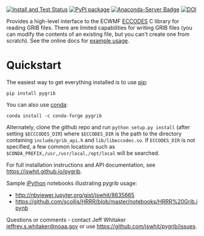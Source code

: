 [![Install and Test Status](https://github.com/jswhit/pygrib/workflows/Install%20and%20Test/badge.svg)](https://github.com/jswhit/pygrib/actions)
[![PyPI package](https://badge.fury.io/py/pygrib.svg)](http://python.org/pypi/pygrib)
[![Anaconda-Server Badge](https://anaconda.org/conda-forge/pygrib/badges/version.svg)](https://anaconda.org/conda-forge/pygrib)
[![DOI](https://zenodo.org/badge/28599617.svg)](https://zenodo.org/badge/latestdoi/28599617)

Provides a high-level interface to the ECWMF [ECCODES](https://confluence.ecmwf.int/display/ECC) C library for reading GRIB files.
There are limited capabilities for writing GRIB files (you can modify the contents of an existing file, but you can't create one from scratch).  See the online docs for 
[example usage](https://jswhit.github.io/pygrib/api.html#example-usage).

Quickstart
==========

The easiest way to get everything installed is to use [pip](https://py.pypa.io):

```
pip install pygrib
```

You can also use [conda](https://docs.conda.io/en/latest/):

```
conda install -c conda-forge pygrib
```

Alternately, clone the github repo and run `python setup.py install` (after setting `$ECCCODES_DIR`)
where `$ECCODES_DIR` is the path to the directory containing `include/grib_api.h`
and `lib/libeccodes.so`. If `ECCODES_DIR` is not specified, a few common locations
such as `$CONDA_PREFIX,/usr,/usr/local,/opt/local` will be searched.

For full installation instructions and API documentation, see https://jswhit.github.io/pygrib.

Sample [iPython](http://ipython.org/) notebooks illustrating pygrib usage: 
* http://nbviewer.jupyter.org/gist/jswhit/8635665
* https://github.com/scollis/HRRR/blob/master/notebooks/HRRR%20Grib.ipynb

Questions or comments - contact Jeff Whitaker <jeffrey.s.whitaker@noaa.gov>
or use https://github.com/jswhit/pygrib/issues.
